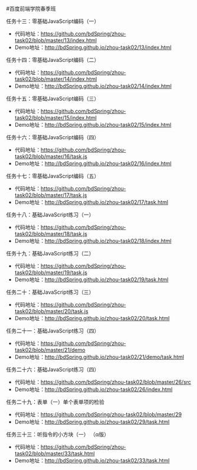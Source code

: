 #百度前端学院春季班

任务十三：零基础JavaScript编码（一） 

* 代码地址：https://github.com/bdSpring/zhou-task02/blob/master/13/index.html
* Demo地址：http://bdSpring.github.io/zhou-task02/13/index.html

任务十四：零基础JavaScript编码（二） 

* 代码地址：https://github.com/bdSpring/zhou-task02/blob/master/14/index.html
* Demo地址：http://bdSpring.github.io/zhou-task02/14/index.html

任务十五：零基础JavaScript编码（三） 

* 代码地址：https://github.com/bdSpring/zhou-task02/blob/master/15/index.html
* Demo地址：http://bdSpring.github.io/zhou-task02/15/index.html

任务十六：零基础JavaScript编码（四） 

* 代码地址：https://github.com/bdSpring/zhou-task02/blob/master/16/task.js
* Demo地址：http://bdSpring.github.io/zhou-task02/16/index.html

任务十七：零基础JavaScript编码（五） 

* 代码地址：https://github.com/bdSpring/zhou-task02/blob/master/17/task.js
* Demo地址：http://bdSpring.github.io/zhou-task02/17/task.html

任务十八：基础JavaScript练习（一） 

* 代码地址：https://github.com/bdSpring/zhou-task02/blob/master/18/task.js
* Demo地址：http://bdSpring.github.io/zhou-task02/18/index.html

任务十九：基础JavaScript练习（二） 

* 代码地址：https://github.com/bdSpring/zhou-task02/blob/master/19/task.js
* Demo地址：http://bdSpring.github.io/zhou-task02/19/task.html

任务二十：基础JavaScript练习（三） 

* 代码地址：https://github.com/bdSpring/zhou-task02/blob/master/20/task.js
* Demo地址：http://bdSpring.github.io/zhou-task02/20/task.html

任务二十一：基础JavaScript练习（四） 

* 代码地址：https://github.com/bdSpring/zhou-task02/blob/master/21/demo
* Demo地址：http://bdSpring.github.io/zhou-task02/21/demo/task.html

任务二十六：基础JavaScript练习（四） 

* 代码地址：https://github.com/bdSpring/zhou-task02/blob/master/26/src
* Demo地址：http://bdSpring.github.io/zhou-task02/26/index.html

任务二十九：表单（一）单个表单项的检验 

* 代码地址：https://github.com/bdSpring/zhou-task02/blob/master/29
* Demo地址：http://bdSpring.github.io/zhou-task02/29/task.html

任务三十三：听指令的小方块（一） （α版）

* 代码地址：https://github.com/bdSpring/zhou-task02/blob/master/33/task.html
* Demo地址：http://bdSpring.github.io/zhou-task02/33/task.html